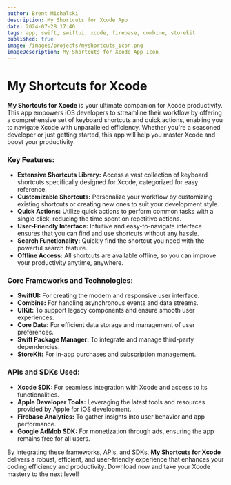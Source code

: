 ```yaml
---
author: Brent Michalski
description: My Shortcuts for Xcode App
date: 2024-07-28 17:40
tags: app, swift, swiftui, xcode, firebase, combine, storekit
published: true
image: /images/projects/myshortcuts_icon.png
imageDescription: My Shortcuts for Xcode App Icon
---
```


# My Shortcuts for Xcode

**My Shortcuts for Xcode** is your ultimate companion for Xcode productivity. This app empowers iOS developers to streamline their workflow by offering a comprehensive set of keyboard shortcuts and quick actions, enabling you to navigate Xcode with unparalleled efficiency. Whether you're a seasoned developer or just getting started, this app will help you master Xcode and boost your productivity.

### Key Features:

- **Extensive Shortcuts Library:** Access a vast collection of keyboard shortcuts specifically designed for Xcode, categorized for easy reference.
- **Customizable Shortcuts:** Personalize your workflow by customizing existing shortcuts or creating new ones to suit your development style.
- **Quick Actions:** Utilize quick actions to perform common tasks with a single click, reducing the time spent on repetitive actions.
- **User-Friendly Interface:** Intuitive and easy-to-navigate interface ensures that you can find and use shortcuts without any hassle.
- **Search Functionality:** Quickly find the shortcut you need with the powerful search feature.
- **Offline Access:** All shortcuts are available offline, so you can improve your productivity anytime, anywhere.

### Core Frameworks and Technologies:

- **SwiftUI:** For creating the modern and responsive user interface.
- **Combine:** For handling asynchronous events and data streams.
- **UIKit:** To support legacy components and ensure smooth user experiences.
- **Core Data:** For efficient data storage and management of user preferences.
- **Swift Package Manager:** To integrate and manage third-party dependencies.
- **StoreKit:** For in-app purchases and subscription management.

### APIs and SDKs Used:

- **Xcode SDK:** For seamless integration with Xcode and access to its functionalities.
- **Apple Developer Tools:** Leveraging the latest tools and resources provided by Apple for iOS development.
- **Firebase Analytics:** To gather insights into user behavior and app performance.
- **Google AdMob SDK:** For monetization through ads, ensuring the app remains free for all users.

By integrating these frameworks, APIs, and SDKs, **My Shortcuts for Xcode** delivers a robust, efficient, and user-friendly experience that enhances your coding efficiency and productivity. Download now and take your Xcode mastery to the next level!

